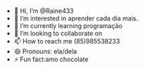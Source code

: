 - 👋 Hi, I’m @Raine433
- 👀 I’m interested in aprender cada dia mais.
- 🌱 I’m currently learning programação 
- 💞️ I’m looking to collaborate on 
- 📫 How to reach me (85)985538233
- 😄 Pronouns: ela/dela
- ⚡ Fun fact:amo chocolate 

<!---
Raine433/Raine433 is a ✨ special ✨ repository because its `README.md` (this file) appears on your GitHub profile.
You can click the Preview link to take a look at your changes.
--->
